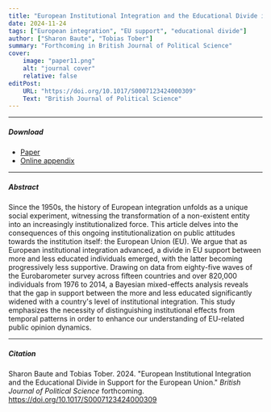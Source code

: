 ```yaml
---
title: "European Institutional Integration and the Educational Divide in Support for the European Union" 
date: 2024-11-24
tags: ["European integration", "EU support", "educational divide"]
author: ["Sharon Baute", "Tobias Tober"]
summary: "Forthcoming in British Journal of Political Science"
cover:
    image: "paper11.png"
    alt: "journal cover"
    relative: false
editPost:
    URL: "https://doi.org/10.1017/S0007123424000309"
    Text: "British Journal of Political Science"
---
```


---

##### Download

+ [Paper](paper11.pdf)
+ [Online appendix](appendix11.pdf)

---

##### Abstract

Since the 1950s, the history of European integration unfolds as a unique social experiment, witnessing the transformation of a non-existent entity into an increasingly institutionalized force. This article delves into the consequences of this ongoing institutionalization on public attitudes towards the institution itself: the European Union (EU). We argue that as European institutional integration advanced, a divide in EU support between more and less educated individuals emerged, with the latter becoming progressively less supportive. Drawing on data from eighty-five waves of the Eurobarometer survey across fifteen countries and over 820,000 individuals from 1976 to 2014, a Bayesian mixed-effects analysis reveals that the gap in support between the more and less educated significantly widened with a country's level of institutional integration. This study emphasizes the necessity of distinguishing institutional effects from temporal patterns in order to enhance our understanding of EU-related public opinion dynamics.

---

##### Citation

Sharon Baute and Tobias Tober. 2024. "European Institutional Integration and the Educational Divide in Support for the European Union." *British Journal of Political Science* forthcoming. https://doi.org/10.1017/S0007123424000309
